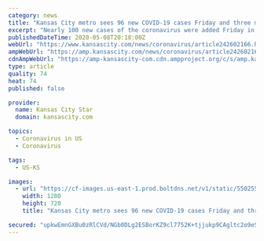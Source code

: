 ```yaml
---
category: news
title: "Kansas City metro sees 96 new COVID-19 cases Friday and three more deaths"
excerpt: "Nearly 100 new cases of the coronavirus were added Friday in the Kansas City metropolitan area and three more deaths were reported. The area, consisting of Kansas City and Jackson, Clay and Platte counties in Missouri and Johnson and Wyandotte counties in Kansas,"
publishedDateTime: 2020-05-08T20:18:00Z
webUrl: "https://www.kansascity.com/news/coronavirus/article242602166.html"
ampWebUrl: "https://amp.kansascity.com/news/coronavirus/article242602166.html"
cdnAmpWebUrl: "https://amp-kansascity-com.cdn.ampproject.org/c/s/amp.kansascity.com/news/coronavirus/article242602166.html"
type: article
quality: 74
heat: 74
published: false

provider:
  name: Kansas City Star
  domain: kansascity.com

topics:
  - Coronavirus in US
  - Coronavirus

tags:
  - US-KS

images:
  - url: "https://cf-images.us-east-1.prod.boltdns.net/v1/static/5502557046001/3e1d1d3b-564e-42c6-b213-18581344b2aa/74de4d7c-8b80-4907-ab9b-b0d86166b4a7/1280x720/match/image.jpg"
    width: 1280
    height: 720
    title: "Kansas City metro sees 96 new COVID-19 cases Friday and three more deaths"

secured: "upkwEmnGXBu0zRlCVd/NGb0DLg2ESBorKZ9cl7752K+tjjukp9CAgltc2o9eSz1SE5qtf6zjLqOMsYtIOKRyqDm/DGgqeUMsyOiZI/wmJm7qYJ2LoCmTdSuus2bZEYQybe39SmzRl/diai4ZnQOEF5PdbbPvoGVqu2DX2r0U/Zk0jLK+go1DUyx3y0XuPE/1e/ce/PVISb/pq1p//oz9/M23CavXiVSKhFPlTZUdfbWzMlwc0/udyIhHH/RFGbj6pX1khW+5G2/EhBjWWznEKYd9DbDGq/DDWAVXYMgCZy5Cjs2+vbtFBcJ6aBYmihQcU+vYCO10xMxk/CrKQfoIFUN+FxHpXcdRyEE4L6oUWISKSgf0uYhEE5av/doVWvL2JiOzKDTDFp9KyDGhYDjkLnn6D4mQVwyMl2xcpbvyR5l7UsX168hBrw0TdTqJ9VcU0itmJ916KxK2Om3VdJSLgFLaH0LSB5oHQx70/LkKEfM=;qNNIL7tY376wGfL7bOBZdg=="
---
```


